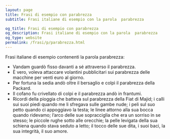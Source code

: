 ```yaml
---
layout: page
title: Frasi di esempio con parabrezza 
subtitle: Frasi italiane di esempio con la parola  parabrezza

og_title: Frasi di esempio con parabrezza 
og_description: Frasi italiane di esempio con la parola  parabrezza
og_type: website
permalink: /frasi/p/parabrezza.html
---
```


Frasi italiane di esempio contenenti la parola parabrezza:


- Vandam guardò fisso davanti a sé attraverso il parabrezza.
- È vero, voleva attaccare volantini pubblicitari sui parabrezza delle macchine per venti euro al giorno.
- Per fortuna la sedia andò oltre il bersaglio e colpì il parabrezza della Packard.
- Il cofano fu crivellato di colpi e il parabrezza andò in frantumi.
- Ricordi della pioggia che batteva sul parabrezza della Fiat di Majid; i calli sui suoi piedi quando me li sfregava sulle gambe nude; i peli sul suo petto quando ci appoggiavo la testa; le linee attorno alla sua bocca quando ridevamo; l’arco delle sue sopracciglia che era un sorriso in se stesso; le piccole rughe sotto alle orecchie; la pelle levigata della sua schiena quando stava seduto a letto; il tocco delle sue dita, i suoi baci, la sua integrità, il suo amore.
